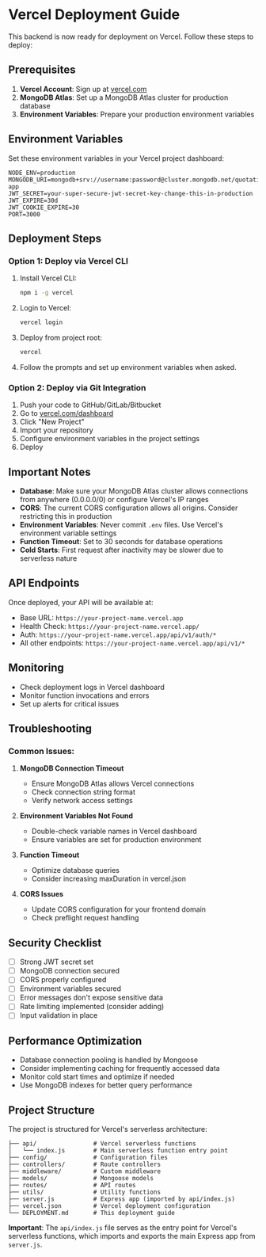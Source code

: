 # Vercel Deployment Guide

This backend is now ready for deployment on Vercel. Follow these steps to deploy:

## Prerequisites

1. **Vercel Account**: Sign up at [vercel.com](https://vercel.com)
2. **MongoDB Atlas**: Set up a MongoDB Atlas cluster for production database
3. **Environment Variables**: Prepare your production environment variables

## Environment Variables

Set these environment variables in your Vercel project dashboard:

```
NODE_ENV=production
MONGODB_URI=mongodb+srv://username:password@cluster.mongodb.net/quotation-app
JWT_SECRET=your-super-secure-jwt-secret-key-change-this-in-production
JWT_EXPIRE=30d
JWT_COOKIE_EXPIRE=30
PORT=3000
```

## Deployment Steps

### Option 1: Deploy via Vercel CLI

1. Install Vercel CLI:
   ```bash
   npm i -g vercel
   ```

2. Login to Vercel:
   ```bash
   vercel login
   ```

3. Deploy from project root:
   ```bash
   vercel
   ```

4. Follow the prompts and set up environment variables when asked.

### Option 2: Deploy via Git Integration

1. Push your code to GitHub/GitLab/Bitbucket
2. Go to [vercel.com/dashboard](https://vercel.com/dashboard)
3. Click "New Project"
4. Import your repository
5. Configure environment variables in the project settings
6. Deploy

## Important Notes

- **Database**: Make sure your MongoDB Atlas cluster allows connections from anywhere (0.0.0.0/0) or configure Vercel's IP ranges
- **CORS**: The current CORS configuration allows all origins. Consider restricting this in production
- **Environment Variables**: Never commit `.env` files. Use Vercel's environment variable settings
- **Function Timeout**: Set to 30 seconds for database operations
- **Cold Starts**: First request after inactivity may be slower due to serverless nature

## API Endpoints

Once deployed, your API will be available at:
- Base URL: `https://your-project-name.vercel.app`
- Health Check: `https://your-project-name.vercel.app/`
- Auth: `https://your-project-name.vercel.app/api/v1/auth/*`
- All other endpoints: `https://your-project-name.vercel.app/api/v1/*`

## Monitoring

- Check deployment logs in Vercel dashboard
- Monitor function invocations and errors
- Set up alerts for critical issues

## Troubleshooting

### Common Issues:

1. **MongoDB Connection Timeout**
   - Ensure MongoDB Atlas allows Vercel connections
   - Check connection string format
   - Verify network access settings

2. **Environment Variables Not Found**
   - Double-check variable names in Vercel dashboard
   - Ensure variables are set for production environment

3. **Function Timeout**
   - Optimize database queries
   - Consider increasing maxDuration in vercel.json

4. **CORS Issues**
   - Update CORS configuration for your frontend domain
   - Check preflight request handling

## Security Checklist

- [ ] Strong JWT secret set
- [ ] MongoDB connection secured
- [ ] CORS properly configured
- [ ] Environment variables secured
- [ ] Error messages don't expose sensitive data
- [ ] Rate limiting implemented (consider adding)
- [ ] Input validation in place

## Performance Optimization

- Database connection pooling is handled by Mongoose
- Consider implementing caching for frequently accessed data
- Monitor cold start times and optimize if needed
- Use MongoDB indexes for better query performance

## Project Structure

The project is structured for Vercel's serverless architecture:

```
├── api/                # Vercel serverless functions
│   └── index.js        # Main serverless function entry point
├── config/             # Configuration files
├── controllers/        # Route controllers
├── middleware/         # Custom middleware
├── models/             # Mongoose models
├── routes/             # API routes
├── utils/              # Utility functions
├── server.js           # Express app (imported by api/index.js)
├── vercel.json         # Vercel deployment configuration
└── DEPLOYMENT.md       # This deployment guide
```

**Important**: The `api/index.js` file serves as the entry point for Vercel's serverless functions, which imports and exports the main Express app from `server.js`.
